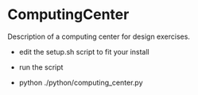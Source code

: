# ComputingCenter
Description of a computing center for design exercises.

  * edit the setup.sh script to fit your install

  * run the script
  * python ./python/computing_center.py
